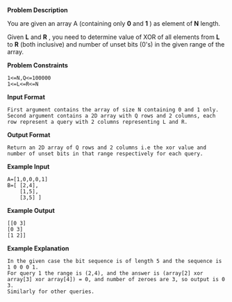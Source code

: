 **Problem Description**

You are given an array A (containing only **0** and **1** ) as element of **N** length.

Given **L** and **R** , you need to determine value of XOR of all elements from **L** to **R** (both inclusive) and number of unset bits (0's) in the given range of the array.

**Problem Constraints**

```
1<=N,Q<=100000
1<=L<=R<=N
```

**Input Format**

```
First argument contains the array of size N containing 0 and 1 only.
Second argument contains a 2D array with Q rows and 2 columns, each row represent a query with 2 columns representing L and R.
```

**Output Format**

```
Return an 2D array of Q rows and 2 columns i.e the xor value and number of unset bits in that range respectively for each query.
```

**Example Input**

```
A=[1,0,0,0,1]
B=[ [2,4],
    [1,5],
    [3,5] ]
```

**Example Output**

```
[[0 3]
[0 3]
[1 2]]
```

**Example Explanation**

```
In the given case the bit sequence is of length 5 and the sequence is 1 0 0 0 1.
For query 1 the range is (2,4), and the answer is (array[2] xor array[3] xor array[4]) = 0, and number of zeroes are 3, so output is 0 3.
Similarly for other queries.
```
